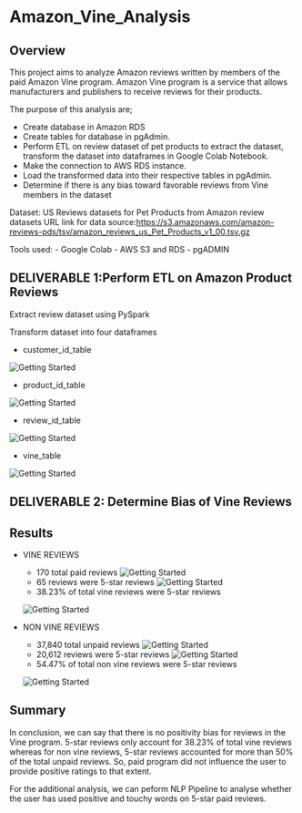 # Amazon_Vine_Analysis
## Overview

This project aims to analyze Amazon reviews written by members of the paid Amazon Vine program. Amazon Vine program is a service that allows manufacturers and publishers to receive reviews for their products.

The purpose of this analysis are;
- Create database in Amazon RDS
- Create tables for database in pgAdmin.
- Perform ETL on review dataset of pet products to extract the dataset, transform the dataset into dataframes in Google Colab Notebook.
- Make the connection to AWS RDS instance.
- Load the transformed data into their respective tables in pgAdmin.
- Determine if there is any bias toward favorable reviews from Vine members in the dataset

Dataset: US Reviews datasets for Pet Products from Amazon review datasets
URL link for data source:https://s3.amazonaws.com/amazon-reviews-pds/tsv/amazon_reviews_us_Pet_Products_v1_00.tsv.gz

Tools used: 
    - Google Colab 
    - AWS S3 and RDS
    - pgADMIN

## DELIVERABLE 1:Perform ETL on Amazon Product Reviews
Extract review dataset using PySpark

Transform dataset into four dataframes
- customer_id_table

![Getting Started](./images/customer_id_table.png) 

- product_id_table

![Getting Started](./images/product_id_table.png)

- review_id_table

![Getting Started](./images/review_id_table.png)

- vine_table

![Getting Started](./images/vine_table.png)


## DELIVERABLE 2: Determine Bias of Vine Reviews

## Results
- VINE REVIEWS
    - 170 total paid reviews
    ![Getting Started](./images/vine_reviews.png)
    - 65 reviews were 5-star reviews
    ![Getting Started](./images/fivestar_vine_reviews.png)
    - 38.23% of total vine reviews were 5-star reviews
    
    ![Getting Started](./images/%five_star_vinereviews.png)


- NON VINE REVIEWS
    - 37,840 total unpaid reviews
    ![Getting Started](./images/nonvine_reviews.png)
    - 20,612 reviews were 5-star reviews
    ![Getting Started](./images/nonvine_fivestar_reviews.png)
    - 54.47% of total non vine reviews were 5-star reviews
    
    ![Getting Started](./images/%nonvine_fivestar_reviews.png)


## Summary

In conclusion, we can say that there is no positivity bias for reviews in the Vine program. 5-star reviews only account for 38.23% of total vine reviews whereas for non vine reviews, 5-star reviews accounted for more than 50% of the total unpaid reviews. So, paid program did not influence the user to provide positive ratings to that extent.

For the additional analysis, we can peform NLP Pipeline to analyse whether the user has used positive and touchy words on 5-star paid reviews.
